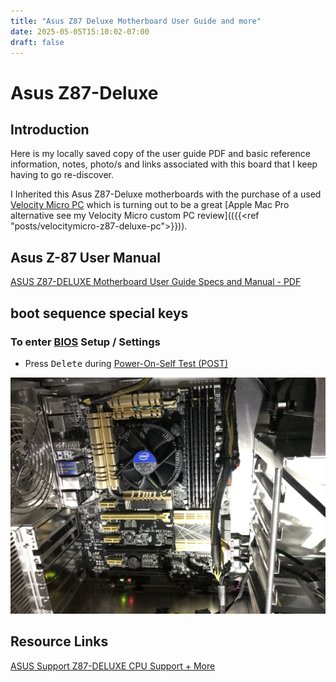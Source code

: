 ```yaml
---
title: "Asus Z87 Deluxe Motherboard User Guide and more"
date: 2025-05-05T15:10:02-07:00
draft: false
---
```


# Asus Z87-Deluxe 

## Introduction
Here is my locally saved copy of the user guide PDF and basic reference information, notes, photo/s and links associated with this board that I keep having to go re-discover.

I Inherited this Asus Z87-Deluxe motherboards with the purchase of a used  [Velocity Micro PC](https://velocitymicro.com/)  which is turning out to be a great [Apple Mac Pro alternative see my Velocity Micro custom PC review](({{<ref "posts/velocitymicro-z87-deluxe-pc">}})). 

## Asus Z-87 User Manual 

[ASUS Z87-DELUXE Motherboard User Guide Specs and Manual - PDF](E7829_Z87_Deluxe.pdf)

## boot sequence special keys

### To enter [BIOS](https://en.wikipedia.org/wiki/BIOS) Setup / Settings
- Press <kbd>Delete</kbd> during [Power-On-Self Test (POST)](https://en.wikipedia.org/wiki/Power-on_self-test)

![Asus Z87-Deluxe installed](AsusZ87DeluxeInstalled.jpg)

## Resource Links

[ASUS Support Z87-DELUXE CPU Support + More](https://www.asus.com/us/supportonly/z87-deluxe/helpdesk_cpu/)